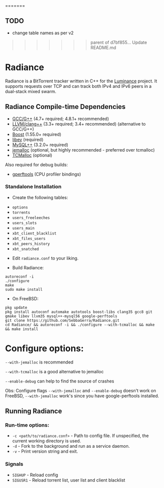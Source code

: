 
=======

## TODO 

- change table names as per v2

>>>>>>> parent of d7bf855... Update README.md
# Radiance

Radiance is a BitTorrent tracker written in C++ for the [Luminance](http://www.github.com/Empornium/Luminance) project. It supports requests over TCP and can track both IPv4 and IPv6 peers in a dual-stack mixed swarm.

## Radiance Compile-time Dependencies

* [GCC/G++](http://gcc.gnu.org/) (4.7+ required; 4.8.1+ recommended)
* [LLVM/clang++](https://clang.llvm.org) (3.3+ required; 3.4+ recommended) (alternative to GCC/G++)
* [Boost](http://www.boost.org/) (1.55.0+ required)
* [libev](http://software.schmorp.de/pkg/libev.html) (required)
* [MySQL++](http://tangentsoft.net/mysql++/) (3.2.0+ required)
* [jemalloc](http://jemalloc.net) (optional, but highly recommended - preferred over tcmalloc)
* [TCMalloc](https://github.com/gperftools/gperftools) (optional)

Also required for debug builds:
* [gperftools](https://github.com/gperftools/gperftools) (CPU profiler bindings)

### Standalone Installation

* Create the following tables:
 - `options`
 - `torrents`
 - `users_freeleeches`
 - `users_slots`
 - `users_main`
 - `xbt_client_blacklist`
 - `xbt_files_users`
 - `xbt_peers_history`
 - `xbt_snatched`

* Edit `radiance.conf` to your liking.

* Build Radiance:
```
autoreconf -i
./configure
make
sudo make install
```

* On FreeBSD:
```
pkg update
pkg install autoconf automake autotools boost-libs clang35 gcc8 git gmake libev llvm35 mysql++-mysql56 google-perftools
git clone https://github.com/SebbaGerra/Radiance.git
cd Radiance/ && autoreconf -i && ./configure --with-tcmalloc && make && make install
```

# Configure options:
`--with-jemalloc` is recommended

`--with-tcmalloc` is a good alternative to jemalloc

`--enable-debug` can help to find the source of crashes

Obs: Configure flags `--with-jemalloc` and `--enable-debug` doesn't work  on FreeBSD, `--with-jemalloc` work's since you have google-perftools installed.

## Running Radiance

### Run-time options:

* `-c <path/to/radiance.conf>` - Path to config file. If unspecified, the current working directory is used.
* `-d` - Fork to the background and run as a service daemon.
* `-v` - Print version string and exit.

### Signals

* `SIGHUP` - Reload config
* `SIGUSR1` - Reload torrent list, user list and client blacklist
